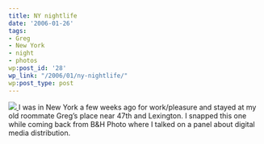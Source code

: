 ```yaml
---
title: NY nightlife
date: '2006-01-26'
tags:
- Greg
- New York
- night
- photos
wp:post_id: '28'
wp_link: "/2006/01/ny-nightlife/"
wp:post_type: post
---
```


[ ![](http://static.flickr.com/35/91590114_6bdb10871a_m.jpg) ](http://www.flickr.com/photos/atomicworkshop/91590114/)
I was in New York a few weeks ago for work/pleasure and stayed at my old roommate Greg’s place near 47th and Lexington. I snapped this one while coming back from B&H Photo where I talked on a panel about digital media distribution.
